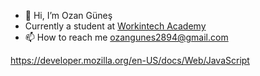 - 👋 Hi, I’m Ozan Güneş
- Currently a student at [Workintech Academy](https://github.com/Workintech)
- 📫 How to reach me ozangunes2894@gmail.com

<!---
Bardsun0/Bardsun0 is a ✨ special ✨ repository because its `README.md` (this file) appears on your GitHub profile.
You can click the Preview link to take a look at your changes.
--->
https://developer.mozilla.org/en-US/docs/Web/JavaScript
